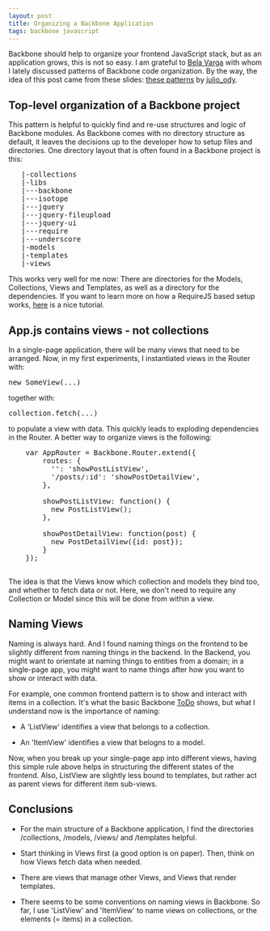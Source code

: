 ```yaml
---
layout: post
title: Organizing a Backbone Application
tags: backbone javascript
---
```

Backbone should help to organize your frontend JavaScript stack, but as an application grows, this is not so easy. I am grateful to [Bela Varga](https://twitter.com/netzzwerg) with whom I lately discussed patterns of Backbone code organization. By the way, the idea of this post came from these slides: [these patterns](http://backbone-patterns.heroku.com/) by [julio_ody](http://twitter.com/julio_ody).

## Top-level organization of a Backbone project

This pattern is helpful to quickly find and re-use structures and logic of Backbone modules. As Backbone comes with no directory structure as default, it leaves the decisions up to the developer how to setup files and directories. One directory layout that is often found in a Backbone project is this:

<pre>
   |-collections
   |-libs
   |---backbone
   |---isotope
   |---jquery
   |---jquery-fileupload
   |---jquery-ui
   |---require
   |---underscore
   |-models
   |-templates
   |-views
</pre>

This works very well for me now: There are directories for the Models, Collections, Views and Templates, as well as a directory for the dependencies. If you want to learn more on how a RequireJS based setup works, [here](http://backbonetutorials.com/) is a nice tutorial.

## App.js contains views - not collections

In a single-page application, there will be many views that need to be arranged. Now, in my first experiments, I instantiated views in the Router with: 

<pre>
new SomeView(...)
</pre>

together with:

<pre>
collection.fetch(...) 
</pre>


to populate a view with data. This quickly leads to exploding dependencies in the Router. A better way to organize views is the following:

<pre>
    var AppRouter = Backbone.Router.extend({
        routes: {
	      '': 'showPostListView',
	      '/posts/:id': 'showPostDetailView',
        },

        showPostListView: function() {
	      new PostListView();
        },

       	showPostDetailView: function(post) {
	      new PostDetailView({id: post});
        }
    });
</div>
</pre>

The idea is that the Views know which collection and models they bind too, and whether to fetch data or not. Here, we don't need to require any Collection or Model since this will be done from within a view.

## Naming Views
Naming is always hard. And I found naming things on the frontend to be slightly different from naming things in the backend. In the Backend, you might want to orientate at naming things to entities from a domain; in a single-page app, you might want to name things after how you want to show or interact with data.

For example, one common frontend pattern is to show and interact with items in a collection. It's what the basic Backbone [ToDo](http://backbonejs.org/examples/todos/index.html) shows, but what I understand now is the importance of naming:

* A 'ListView' identifies a view that belongs to a collection.

* An 'ItemView' identifies a view that belogns to a model.

Now, when you break up your single-page app into different views, having this simple rule above helps in structuring the different states of the frontend. Also, ListView are slightly less bound to templates, but rather act as parent views for different item sub-views.

## Conclusions

* For the main structure of a Backbone application, I find the directories /collections, /models, /views/ and /templates helpful.

* Start thinking in Views first (a good option is on paper). Then, think on how Views fetch data when needed.

* There are views that manage other Views, and Views that render templates.

* There seems to be some conventions on naming views in Backbone. So far, I use 'ListView' and 'ItemView' to name views on collections, or the elements (= items) in a collection.
